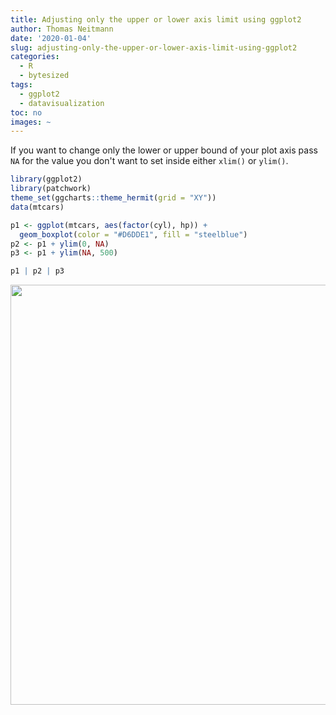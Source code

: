 ```yaml
---
title: Adjusting only the upper or lower axis limit using ggplot2
author: Thomas Neitmann
date: '2020-01-04'
slug: adjusting-only-the-upper-or-lower-axis-limit-using-ggplot2
categories:
  - R
  - bytesized
tags:
  - ggplot2
  - datavisualization
toc: no
images: ~
---
```


If you want to change only the lower or upper bound of your plot axis pass `NA` for the value you don't want to set inside either `xlim()` or `ylim()`.


```r
library(ggplot2)
library(patchwork)
theme_set(ggcharts::theme_hermit(grid = "XY"))
data(mtcars)

p1 <- ggplot(mtcars, aes(factor(cyl), hp)) +
  geom_boxplot(color = "#D6DDE1", fill = "steelblue")
p2 <- p1 + ylim(0, NA)
p3 <- p1 + ylim(NA, 500)

p1 | p2 | p3
```

<img src="/posts/2020-01-04-adjusting-only-the-upper-or-lower-axis-limit-using-ggplot2_files/figure-html/unnamed-chunk-1-1.png" width="672" />
